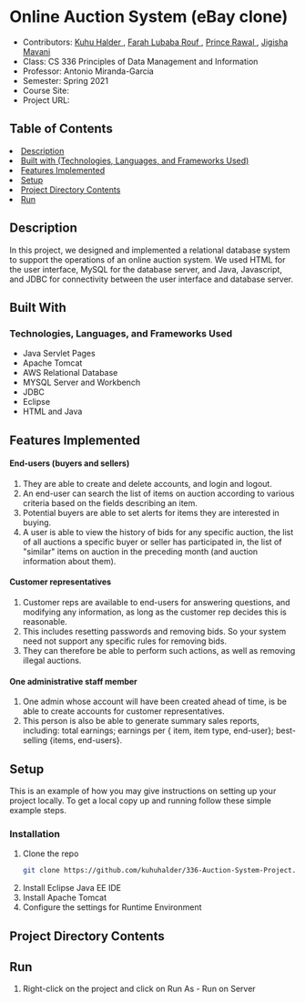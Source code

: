 
# Online Auction System (eBay clone)

- Contributors: <a href = 'https://github.com/kuhuhalder'> Kuhu Halder </a>, <a href = 'https://github.com/flr19' >Farah Lubaba Rouf </a>, <a href = 'https://github.com/princerawal'> Prince Rawal </a>, <a href = 'https://github.com/jigisham'>Jigisha Mavani</a>
- Class: CS 336 Principles of Data Management and Information 
- Professor: Antonio Miranda-Garcia
- Semester: Spring 2021
- Course Site:
- Project URL: 

## Table of Contents

<li><a href="#description">Description</a></li>
<li><a href="#built-with">Built with (Technologies, Languages, and Frameworks Used)</a></li>
<li><a href="#features-implemented">Features Implemented</a></li>
<li><a href="#setup">Setup</a></li>
<li><a href="#project-directory-contents">Project Directory Contents</a></li>
<li><a href="#run">Run</a></li>

## Description

In this project, we designed and implemented a relational database system to support the operations of an online auction system. We used HTML for the user interface, MySQL for the database server, and Java, Javascript, and JDBC for connectivity between the user interface and database server.


## Built With 

### Technologies, Languages, and Frameworks Used

- Java Servlet Pages
- Apache Tomcat
- AWS Relational Database 
- MYSQL Server and Workbench
- JDBC
- Eclipse
- HTML and Java

## Features Implemented

#### End-users (buyers and sellers)
1. They are able to create and delete accounts, and login and logout.
2. An end-user can search the list of items on auction according to various criteria based on the fields describing an item. 
3. Potential buyers are able to set alerts for items they are interested in buying. 
4. A user is able to view the history of bids for any specific auction, the list of all auctions a specific buyer or seller has participated in, the list of "similar" items on auction in the preceding month (and auction information about them).

#### Customer representatives 
1. Customer reps are available to end-users for answering questions, and modifying any information, as long as the customer rep decides this is reasonable. 
2. This includes resetting passwords and removing bids. So your system need not support any specific rules for removing bids.
3. They can therefore be able to perform such actions, as well as removing illegal auctions.

#### One administrative staff member 
1. One admin whose account will have been created ahead of time, is be able to create accounts for customer representatives.
2. This person is also be able to generate summary sales reports, including: total earnings; earnings per { item, item type, end-user}; best- selling {items, end-users}.

## Setup

This is an example of how you may give instructions on setting up your project locally.
To get a local copy up and running follow these simple example steps.

### Installation

1. Clone the repo
   ```sh
   git clone https://github.com/kuhuhalder/336-Auction-System-Project.git
   ```
2. Install Eclipse Java EE IDE
3. Install Apache Tomcat 
4. Configure the settings for Runtime Environment

## Project Directory Contents

## Run

1. Right-click on the project and click on Run As - Run on Server
